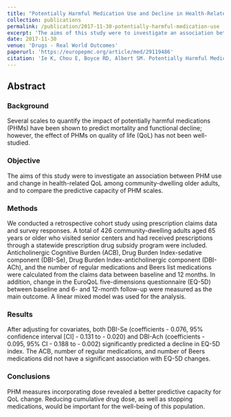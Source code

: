 ```yaml
---
title: "Potentially Harmful Medication Use and Decline in Health-Related Quality of Life among Community-Dwelling Older Adults"
collection: publications
permalink: /publication/2017-11-30-potentially-harmful-medication-use
excerpt: 'The aims of this study were to investigate an association between potentially harmful medication (PHM) use and change in health-related quality of life among community-dwelling older adults, and to compare the predictive capacity of PHM scales.'
date: 2017-11-30
venue: 'Drugs - Real World Outcomes'
paperurl: 'https://europepmc.org/article/med/29119486'
citation: 'Ie K, Chou E, Boyce RD, Albert SM. Potentially Harmful Medication Use and Decline in Health-Related Quality of Life among Community-Dwelling Older Adults. Drugs - Real World Outcomes. 2017 Dec;4(4):257-264. DOI: 10.1007/s40801-017-0123-8.'
---
```

## Abstract

### Background
Several scales to quantify the impact of potentially harmful medications (PHMs) have been shown to predict mortality and functional decline; however, the effect of PHMs on quality of life (QoL) has not been well-studied. 

### Objective 
The aims of this study were to investigate an association between PHM use and change in health-related QoL among community-dwelling older adults, and to compare the predictive capacity of PHM scales. 

### Methods
We conducted a retrospective cohort study using prescription claims data and survey responses. A total of 426 community-dwelling adults aged 65 years or older who visited senior centers and had received prescriptions through a statewide prescription drug subsidy program were included. Anticholinergic Cognitive Burden (ACB), Drug Burden Index-sedative component (DBI-Se), Drug Burden Index-anticholinergic component (DBI-ACh), and the number of regular medications and Beers list medications were calculated from the claims data between baseline and 12 months. In addition, change in the EuroQoL five-dimensions questionnaire (EQ-5D) between baseline and 6- and 12-month follow-up were measured as the main outcome. A linear mixed model was used for the analysis. 

### Results 
After adjusting for covariates, both DBI-Se (coefficients - 0.076, 95% confidence interval [CI] - 0.131 to - 0.020) and DBI-Ach (coefficients - 0.095, 95% CI - 0.188 to - 0.002) significantly predicted a decline in EQ-5D index. The ACB, number of regular medications, and number of Beers medications did not have a significant association with EQ-5D changes. 

### Conclusions
PHM measures incorporating dose revealed a better predictive capacity for QoL change. Reducing cumulative drug dose, as well as stopping medications, would be important for the well-being of this population.